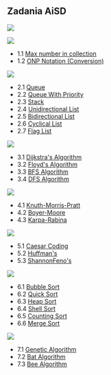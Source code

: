 
## Zadania AiSD

![](https://img.shields.io/badge/Autor-Szpak%20Kamil-blue.svg)

![](https://img.shields.io/badge/Module-First-success.svg)

- 1.1 [Max number in collection](https://github.com/Presoon/Algorithms-Structures/tree/master/Module%20I/1.%20Max%20number%20in%20collection)
- 1.2 [ONP Notation (Conversion)](https://github.com/Presoon/Algorithms-Structures/tree/master/Module%20I/2.%20ONP%20Notation%20%28Conversion%29)

![](https://img.shields.io/badge/Module-Second-success.svg)

- 2.1 [Queue](https://github.com/Presoon/Algorithms-Structures/tree/master/Module%20II/1.%20Queue)
- 2.2 [Queue With Priority](https://github.com/Presoon/Algorithms-Structures/tree/master/Module%20II/2.%20Queue%20With%20Priority)
- 2.3 [Stack](https://github.com/Presoon/Algorithms-Structures/tree/master/Module%20II/3.%20Stack)
- 2.4 [Unidirectional List](https://github.com/Presoon/Algorithms-Structures/tree/master/Module%20II/4.%20Unidirectional%20List)
- 2.5 [Bidirectional List](https://github.com/Presoon/Algorithms-Structures/tree/master/Module%20II/5.%20Bidirectional%20List)
- 2.6 [Cyclical List](https://github.com/Presoon/Algorithms-Structures/tree/master/Module%20II/6.%20Cyclical%20List)
- 2.7 [Flag List](https://github.com/Presoon/Algorithms-Structures/tree/master/Module%20II/7.%20Flag%20List)

![](https://img.shields.io/badge/Module-Third-success.svg)

- 3.1 [Dijkstra's Algorithm](https://github.com/Presoon/Algorithms-Structures/tree/master/Module%20III/1-2.%20Dijkstra%20n%20Floyd%20Algorithms)
- 3.2 [Floyd's Algorithm](https://github.com/Presoon/Algorithms-Structures/tree/master/Module%20III/1-2.%20Dijkstra%20n%20Floyd%20Algorithms)
- 3.3 [BFS Algorithm](https://github.com/Presoon/Algorithms-Structures/tree/master/Module%20III/3-4.%20BFS%20n%20DFS)
- 3.4 [DFS Algorithm](https://github.com/Presoon/Algorithms-Structures/tree/master/Module%20III/3-4.%20BFS%20n%20DFS)

![](https://img.shields.io/badge/Module-Fourth-success.svg) 

- 4.1 [Knuth-Morris-Pratt](https://github.com/Presoon/Algorithms-Structures/tree/master/Module%20IV/Zadania)
- 4.2 [Boyer-Moore](https://github.com/Presoon/Algorithms-Structures/tree/master/Module%20IV/Zadania)
- 4.3 [Karpa-Rabina](https://github.com/Presoon/Algorithms-Structures/tree/master/Module%20IV/Zadania)

![](https://img.shields.io/badge/Module-Fifth-success.svg) 

- 5.1 [Caesar Coding](https://github.com/Presoon/Algorithms-Structures/tree/master/Module%20V/Zadania)
- 5.2 [Huffman's](https://github.com/Presoon/Algorithms-Structures/tree/master/Module%20V/Zadania)
- 5.3 [ShannonFeno's](https://github.com/Presoon/Algorithms-Structures/tree/master/Module%20V/Zadania)

![](https://img.shields.io/badge/Module-Sixth-success.svg) 

- 6.1 [Bubble Sort](https://github.com/Presoon/Algorithms-Structures/tree/master/Module%20VI/Sortowania)
- 6.2 [Quick Sort](https://github.com/Presoon/Algorithms-Structures/tree/master/Module%20VI/Sortowania)
- 6.3 [Heap Sort](https://github.com/Presoon/Algorithms-Structures/tree/master/Module%20VI/Sortowania)
- 6.4 [Shell Sort](https://github.com/Presoon/Algorithms-Structures/tree/master/Module%20VI/Sortowania)
- 6.5 [Counting Sort](https://github.com/Presoon/Algorithms-Structures/tree/master/Module%20VI/Sortowania)
- 6.6 [Merge Sort](https://github.com/Presoon/Algorithms-Structures/tree/master/Module%20VI/Sortowania)

![](https://img.shields.io/badge/Module-Seventh-success.svg)

- 7.1 [Genetic Algorithm](https://github.com/Presoon/Algorithms-Structures/tree/master/Module%20VII/GeneticAlgorithm) 
- 7.2 [Bat Algorithm](https://github.com/Presoon/Algorithms-Structures/tree/master/Module%20VII/2.%20BatAlgorithm)
- 7.3 [Bee Algorithm](https://github.com/Presoon/Algorithms-Structures/tree/master/Module%20VII/3.%20BeeAlgorithm)
